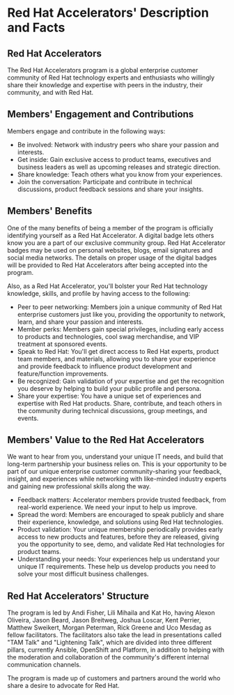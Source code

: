 # Red Hat Accelerators' Description and Facts #

## Red Hat Accelerators ##

The Red Hat Accelerators program is a global enterprise customer community of Red Hat technology experts and enthusiasts who willingly share their knowledge and expertise with peers in the industry, their community, and with Red Hat.

## Members' Engagement and Contributions ##

Members engage and contribute in the following ways:

- Be involved: Network with industry peers who share your passion and interests.
- Get inside: Gain exclusive access to product teams, executives and business leaders as well as upcoming releases and strategic direction.
- Share knowledge: Teach others what you know from your experiences.
- Join the conversation: Participate and contribute in technical discussions, product feedback sessions and share your insights.

## Members' Benefits ##

One of the many benefits of being a member of the program is officially identifying yourself as a Red Hat Accelerator. A digital badge lets others know you are a part of our exclusive community group. Red Hat Accelerator badges may be used on personal websites, blogs, email signatures and social media networks. The details on proper usage of the digital badges will be provided to Red Hat Accelerators after being accepted into the program.

Also, as a Red Hat Accelerator, you'll bolster your Red Hat technology knowledge, skills, and profile by having access to the following:

- Peer to peer networking: Members join a unique community of Red Hat enterprise customers just like you, providing the opportunity to network, learn, and share your passion and interests.
- Member perks: Members gain special privileges, including early access to products and technologies, cool swag merchandise, and VIP treatment at sponsored events.
- Speak to Red Hat: You'll get direct access to Red Hat experts, product team members, and materials, allowing you to share your experience and provide feedback to influence product development and feature/function improvements.
- Be recognized: Gain validation of your expertise and get the recognition you deserve by helping to build your public profile and persona.
- Share your expertise: You have a unique set of experiences and expertise with Red Hat products. Share, contribute, and teach others in the community during technical discussions, group meetings, and events.

## Members' Value to the Red Hat Accelerators ##

We want to hear from you, understand your unique IT needs, and build that long-term partnership your business relies on. This is your opportunity to be part of our unique enterprise customer community-sharing your feedback, insight, and experiences while networking with like-minded industry experts and gaining new professional skills along the way.

- Feedback matters: Accelerator members provide trusted feedback, from real-world experience. We need your input to help us improve.
- Spread the word: Members are encouraged to speak publicly and share their experience, knowledge, and solutions using Red Hat technologies.
- Product validation: Your unique membership periodically provides early access to new products and features, before they are released, giving you the opportunity to see, demo, and validate Red Hat technologies for product teams.
- Understanding your needs: Your experiences help us understand your unique IT requirements. These help us develop products you need to solve your most difficult business challenges.

## Red Hat Accelerators' Structure ##

The program is led by Andi Fisher, Lili Mihaila and Kat Ho, having Alexon Oliveira, Jason Beard, Jason Breitweg, Joshua Loscar, Kent Perrier, Matthew Sweikert, Morgan Peterman, Rick Greene and Uco Mesdag as fellow facilitators. The facilitators also take the lead in presentations called "TAM Talk" and "Lightening Talk", which are divided into three different pillars, currently Ansible, OpenShift and Platform, in addition to helping with the moderation and collaboration of the community's different internal communication channels.

The program is made up of customers and partners around the world who share a desire to advocate for Red Hat.

